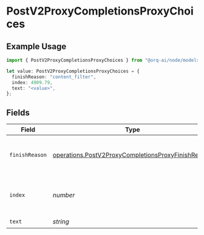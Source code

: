 # PostV2ProxyCompletionsProxyChoices

## Example Usage

```typescript
import { PostV2ProxyCompletionsProxyChoices } from "@orq-ai/node/models/operations";

let value: PostV2ProxyCompletionsProxyChoices = {
  finishReason: "content_filter",
  index: 4909.79,
  text: "<value>",
};
```

## Fields

| Field                                                                                                                    | Type                                                                                                                     | Required                                                                                                                 | Description                                                                                                              |
| ------------------------------------------------------------------------------------------------------------------------ | ------------------------------------------------------------------------------------------------------------------------ | ------------------------------------------------------------------------------------------------------------------------ | ------------------------------------------------------------------------------------------------------------------------ |
| `finishReason`                                                                                                           | [operations.PostV2ProxyCompletionsProxyFinishReason](../../models/operations/postv2proxycompletionsproxyfinishreason.md) | :heavy_check_mark:                                                                                                       | The reason the model stopped generating tokens.                                                                          |
| `index`                                                                                                                  | *number*                                                                                                                 | :heavy_check_mark:                                                                                                       | The index of the choice in the list of choices.                                                                          |
| `text`                                                                                                                   | *string*                                                                                                                 | :heavy_check_mark:                                                                                                       | N/A                                                                                                                      |